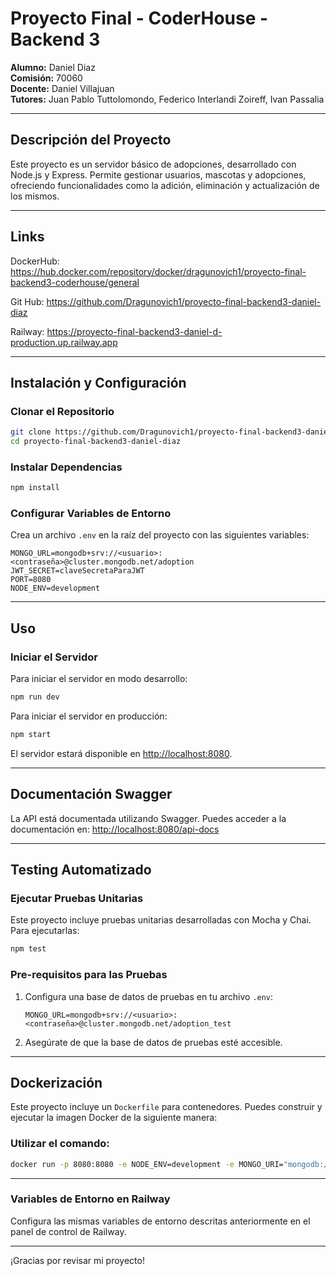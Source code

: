
# Proyecto Final - CoderHouse - Backend 3

**Alumno:** Daniel Diaz  
**Comisión:** 70060  
**Docente:** Daniel Villajuan  
**Tutores:** Juan Pablo Tuttolomondo, Federico Interlandi Zoireff, Ivan Passalia  

---

## Descripción del Proyecto

Este proyecto es un servidor básico de adopciones, desarrollado con Node.js y Express. Permite gestionar usuarios, mascotas y adopciones, ofreciendo funcionalidades como la adición, eliminación y actualización de los mismos.

---

## Links

DockerHub: https://hub.docker.com/repository/docker/dragunovich1/proyecto-final-backend3-coderhouse/general

Git Hub: https://github.com/Dragunovich1/proyecto-final-backend3-daniel-diaz

Railway: https://proyecto-final-backend3-daniel-d-production.up.railway.app

---

## Instalación y Configuración

### Clonar el Repositorio
```bash
git clone https://github.com/Dragunovich1/proyecto-final-backend3-daniel-diaz
cd proyecto-final-backend3-daniel-diaz
```

### Instalar Dependencias
```bash
npm install
```

### Configurar Variables de Entorno
Crea un archivo `.env` en la raíz del proyecto con las siguientes variables:
```
MONGO_URL=mongodb+srv://<usuario>:<contraseña>@cluster.mongodb.net/adoption
JWT_SECRET=claveSecretaParaJWT
PORT=8080
NODE_ENV=development
```

---

## Uso

### Iniciar el Servidor
Para iniciar el servidor en modo desarrollo:
```bash
npm run dev
```

Para iniciar el servidor en producción:
```bash
npm start
```

El servidor estará disponible en [http://localhost:8080](http://localhost:8080).

---

## Documentación Swagger

La API está documentada utilizando Swagger. Puedes acceder a la documentación en:
[http://localhost:8080/api-docs](http://localhost:8080/api-docs)

---

## Testing Automatizado

### Ejecutar Pruebas Unitarias
Este proyecto incluye pruebas unitarias desarrolladas con Mocha y Chai. Para ejecutarlas:
```bash
npm test
```

### Pre-requisitos para las Pruebas
1. Configura una base de datos de pruebas en tu archivo `.env`:
   ```
   MONGO_URL=mongodb+srv://<usuario>:<contraseña>@cluster.mongodb.net/adoption_test
   ```
2. Asegúrate de que la base de datos de pruebas esté accesible.

---

## Dockerización

Este proyecto incluye un `Dockerfile` para contenedores. Puedes construir y ejecutar la imagen Docker de la siguiente manera:

### Utilizar el comando:
```bash
docker run -p 8080:8080 -e NODE_ENV=development -e MONGO_URI="mongodb://host.docker.internal:27017/adoption" dragunovich1/proyecto-final-backend3-coderhouse
```

---


### Variables de Entorno en Railway
Configura las mismas variables de entorno descritas anteriormente en el panel de control de Railway.

---

¡Gracias por revisar mi proyecto!
